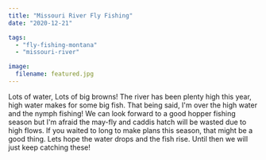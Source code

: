```yaml
---
title: "Missouri River Fly Fishing"
date: "2020-12-21"

tags: 
  - "fly-fishing-montana"
  - "missouri-river"

image:
  filename: featured.jpg
---
```




Lots of water, Lots of big browns! The river has been plenty high this year, high water makes for some big fish. That being said, I'm over the high water and the nymph fishing! We can look forward to a good hopper fishing season but I'm afraid the may-fly and caddis hatch will be wasted due to high flows. If you waited to long to make plans this season, that might be a good thing. Lets hope the water drops and the fish rise. Until then we will just keep catching these!
